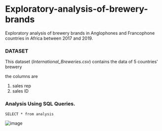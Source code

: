 # Exploratory-analysis-of-brewery-brands
Exploratory analysis of brewery brands in Anglophones and Francophone countries in Africa between 2017 and 2019.

### DATASET

This dataset (*International_Breweries.csv*) contains the data of 5 countries' brewery 


the columns are 
1. sales rep
2. sales ID

### Analysis Using SQL Queries.


```
SELECT * from analysis

```


![image](https://github.com/Jumoke-Lucas/Exploratory-analysis-of-brewery-brands-/blob/main/download.jpg)
